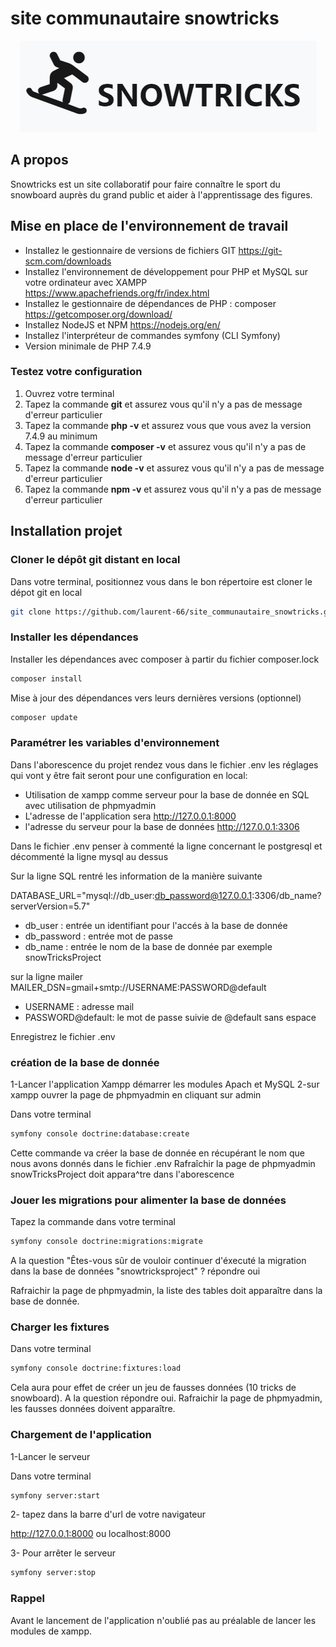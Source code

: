 # site communautaire snowtricks

<p align="center"><img src="public\images\logo+nom.JPG"></p>

## A propos

Snowtricks est un site collaboratif pour faire connaître le sport du snowboard auprès du grand public et aider à l'apprentissage des figures.

## Mise en place de l'environnement de travail

* Installez le gestionnaire de versions de fichiers GIT  https://git-scm.com/downloads
* Installez l'environnement de développement pour PHP et MySQL sur votre ordinateur avec XAMPP https://www.apachefriends.org/fr/index.html
* Installez le gestionnaire de dépendances de PHP : composer https://getcomposer.org/download/
* Installez NodeJS et NPM https://nodejs.org/en/
* Installez l'interpréteur de commandes symfony (CLI Symfony)
* Version minimale de PHP 7.4.9

### Testez votre configuration

1. Ouvrez	votre terminal
2. Tapez	la commande **git** et	assurez vous qu'il n'y a pas de message d'erreur particulier
3. Tapez	la commande **php	-v** et	assurez vous que vous avez la version 7.4.9 au minimum
4. Tapez	la commande **composer	-v** et	assurez vous qu'il n'y a pas de message d'erreur particulier
5. Tapez	la commande **node	-v** et	assurez vous qu'il n'y a pas de message d'erreur particulier
6. Tapez	la commande **npm	-v** et	assurez vous qu'il n'y a pas de message d'erreur particulier


## Installation projet

### Cloner le dépôt git distant en local
Dans votre terminal, positionnez vous dans le bon répertoire est cloner le dépot git en local 

```bash
git clone https://github.com/laurent-66/site_communautaire_snowtricks.git
```

### Installer les dépendances
Installer les dépendances avec composer à partir du fichier composer.lock

```bash
composer install
```
Mise à jour des dépendances vers leurs dernières versions (optionnel)

```bash
composer update
```

### Paramétrer les variables d'environnement

Dans l'aborescence du projet rendez vous dans le fichier .env 
les réglages qui vont y être fait seront pour une configuration en local:
* Utilisation de xampp comme serveur pour la base de donnée en SQL avec utilisation de phpmyadmin
* L'adresse de l'application sera http://127.0.0.1:8000
* l'adresse du serveur pour la base de données http://127.0.0.1:3306

Dans le fichier .env penser à commenté la ligne concernant le postgresql et décommenté la ligne mysql au dessus

Sur la ligne SQL rentré les information de la manière suivante

DATABASE_URL="mysql://db_user:db_password@127.0.0.1:3306/db_name?serverVersion=5.7"

* db_user : entrée un identifiant pour l'accés à la base de donnée
* db_password : entrée mot de passe
* db_name : entrée le nom de la base de donnée par exemple snowTricksProject

sur la ligne mailer
MAILER_DSN=gmail+smtp://USERNAME:PASSWORD@default
* USERNAME : adresse mail
* PASSWORD@default: le mot de passe suivie de @default sans espace

Enregistrez le fichier .env

### création de la base de donnée

1-Lancer l'application Xampp démarrer les modules Apach et MySQL
2-sur xampp ouvrer la page de phpmyadmin en cliquant sur admin

Dans votre terminal
```bash
symfony console doctrine:database:create
```
Cette commande va créer la base de donnée en récupérant le nom que nous avons donnés dans le fichier .env
Rafraîchir la page de phpmyadmin snowTricksProject doit appara^tre dans l'aborescence

### Jouer les migrations pour alimenter la base de données

Tapez la commande dans votre terminal
```bash
symfony console doctrine:migrations:migrate
```
A la question "Êtes-vous sûr de vouloir continuer d'éxecuté la migration dans la base de données "snowtricksproject" ? répondre oui

Rafraichir la page de phpmyadmin, la liste des tables doit apparaître dans la base de donnée.

### Charger les fixtures

Dans votre terminal

```bash
symfony console doctrine:fixtures:load
```
Cela aura pour effet de créer un jeu de fausses données (10 tricks de snowboard).
A la question répondre oui.
Rafraichir la page de phpmyadmin, les fausses données doivent apparaître.

### Chargement de l'application

1-Lancer le serveur

Dans votre terminal

```bash
symfony server:start
```
2- tapez dans la barre d'url de votre navigateur

http://127.0.0.1:8000 ou localhost:8000

3- Pour arrêter le serveur

```bash
symfony server:stop
```
### Rappel

Avant le lancement de l'application n'oublié pas au préalable de lancer les modules de xampp.


